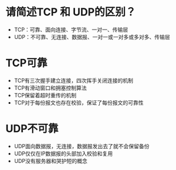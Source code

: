 # 请简述TCP 和 UDP的区别？
- TCP：可靠、面向连接、字节流、一对一、传输层
- UDP：不可靠、无连接、数据报、一对一或一对多或多对多、传输层

# TCP可靠
- TCP有三次握手建立连接，四次挥手关闭连接的机制
- TCP有滑动窗口和拥塞控制算法
- TCP保留着超时重传的机制
- TCP对于每份报文也存在校验，保证了每份报文的可靠性


# UDP不可靠
- UDP面向数据报，无连接，数据报发出去了就不会保留备份
- UDP仅仅在IP数据报的头部加入校验和复用
- UDP没有服务器和哭护短的概念
